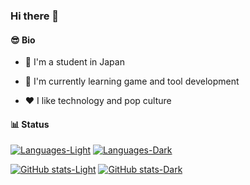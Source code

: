 ### Hi there 👋

#### 😎 Bio

- 🗾 I'm a student in Japan

- 📖 I'm currently learning game and tool development

- ❤️ I like technology and pop culture

#### 📊 Status

[![Languages-Light](https://github-readme-stats.vercel.app/api/top-langs?username=ha8t0&custom_title=Languages&layout=compact&bg_color=FAFAFA&border_color=6A6A6A&title_color=2E9ACA&text_color=6A6A6A#gh-light-mode-only)](https://github.com/anuraghazra/github-readme-stats#gh-light-mode-only)
[![Languages-Dark](https://github-readme-stats.vercel.app/api/top-langs?username=ha8t0&custom_title=Languages&layout=compact&bg_color=282C34&border_color=ABB2BF&title_color=61AFEF&text_color=ABB2BF#gh-dark-mode-only)](https://github.com/anuraghazra/github-readme-stats#gh-dark-mode-only)

[![GitHub stats-Light](https://github-readme-stats.vercel.app/api?username=ha8t0&custom_title=GitHub%20stats&show_icons=true&bg_color=FAFAFA&border_color=6A6A6A&title_color=2E9ACA&text_color=6A6A6A&icon_color=9F7FD1#gh-light-mode-only)](https://github.com/anuraghazra/github-readme-stats#gh-light-mode-only)
[![GitHub stats-Dark](https://github-readme-stats.vercel.app/api?username=ha8t0&custom_title=GitHub%20stats&show_icons=true&bg_color=282C34&border_color=ABB2BF&title_color=61AFEF&text_color=ABB2BF&icon_color=C678DD#gh-dark-mode-only)](https://github.com/anuraghazra/github-readme-stats#gh-dark-mode-only)
